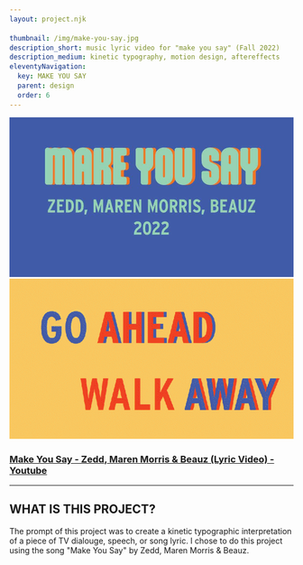 ```yaml
---
layout: project.njk

thumbnail: /img/make-you-say.jpg
description_short: music lyric video for "make you say" (Fall 2022)
description_medium: kinetic typography, motion design, aftereffects
eleventyNavigation:
  key: MAKE YOU SAY
  parent: design
  order: 6
---
```


![Make You Say](/img/make-you-say.jpg)
![Make You Say GIF](/img/make-you-say-gif.gif)

### [Make You Say - Zedd, Maren Morris & Beauz (Lyric Video) - Youtube ](https://youtu.be/gK76mFfIjTI)

---

## WHAT IS THIS PROJECT?
The prompt of this project was to create a kinetic typographic interpretation of a piece of TV dialouge, speech, or song lyric. I chose to do this project using the song "Make You Say" by Zedd, Maren Morris & Beauz. 